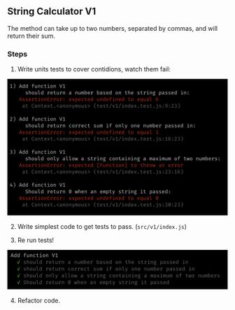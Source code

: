 ## String Calculator V1

The method can take up to two numbers, separated by commas, and will return
their sum.

### Steps

1. Write units tests to cover contidions, watch them fail:

![v1 fail](v1_fail.png)

2. Write simplest code to get tests to pass. (`src/v1/index.js`)

3. Re run tests!

![v1 pass](v1_pass.png)

4. Refactor code.
